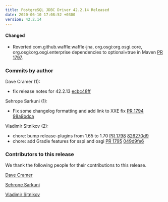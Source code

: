 ```yaml
---
title: PostgreSQL JDBC Driver 42.2.14 Released
date: 2020-06-10 17:08:52 +0300
version: 42.2.14
---
```


#### Changed

* Reverted com.github.waffle:waffle-jna, org.osgi:org.osgi.core, org.osgi:org.osgi.enterprise dependencies to optional=true in Maven [PR 1797](https://github.com/pgjdbc/pgjdbc/pull/1797).

<!--more-->

### Commits by author

Dave Cramer (1):

* fix release notes for 42.2.13 [ecbc48ff](https://github.com/pgjdbc/pgjdbc/commit/ecbc48ff6ad293a2555465d4f7fb6a33a403af26)

Sehrope Sarkuni (1):

* Fix some changelog formatting and add link to XXE fix [PR 1794](https://github.com/pgjdbc/pgjdbc/pull/1794) [98a9bdca](https://github.com/pgjdbc/pgjdbc/commit/98a9bdcabf24a071e7db97bc2aab9c0f4a66e5d5)

Vladimir Sitnikov (2):

* chore: bump release-plugins from 1.65 to 1.70 [PR 1798](https://github.com/pgjdbc/pgjdbc/pull/1798) [826270d9](https://github.com/pgjdbc/pgjdbc/commit/826270d9825dff2f8e26954128e0d000a2c32328)
* chore: add Gradle features for sspi and osgi [PR 1795](https://github.com/pgjdbc/pgjdbc/pull/1795) [049d9fe6](https://github.com/pgjdbc/pgjdbc/commit/049d9fe633d4e58dd4b8bb1259345987b036839c)

### Contributors to this release

We thank the following people for their contributions to this release.

[Dave Cramer](davec@postgresintl.com)

[Sehrope Sarkuni](https://github.com/sehrope)

[Vladimir Sitnikov](https://github.com/vlsi)
